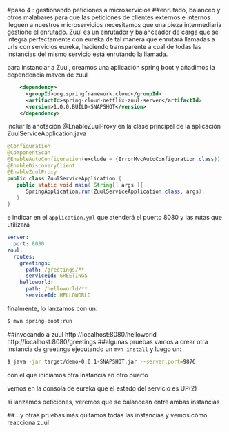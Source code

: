 #paso 4 : gestionando peticiones a microservicios
##enrutado, balanceo y otros malabares
para que las peticiones de clientes externos e internos lleguen a nuestros microservicios necesitamos que una pieza intermediaria gestione el enrutado. [Zuul](https://github.com/Netflix/zuul) es un enrutador y balanceador de carga que se integra perfectamente con eureka de tal manera que enrutará llamadas a urls con servicios eureka, haciendo transparente a cual de todas las instancias del mismo servicio está enrutando la llamada.

para instanciar a Zuul, creamos una aplicación spring boot y añadimos la dependencia maven de zuul
```xml
    <dependency>
      <groupId>org.springframework.cloud</groupId>
      <artifactId>spring-cloud-netflix-zuul-server</artifactId>
      <version>1.0.0.BUILD-SNAPSHOT</version>
    </dependency>
```

incluir la anotación @EnableZuulProxy en la clase principal de la aplicación ZuulServiceApplication.java
```java
@Configuration
@ComponentScan
@EnableAutoConfiguration(exclude = {ErrorMvcAutoConfiguration.class})
@EnableDiscoveryClient
@EnableZuulProxy
public class ZuulServiceApplication {
   public static void main( String[] args ){
      SpringApplication.run(ZuulServiceApplication.class, args);
   }
}
```
e indicar en el ```application.yml``` que atenderá el puerto 8080 y las rutas que utilizará
```yml
server:
  port: 8080
zuul:
  routes:
    greetings:
      path: /greetings/**
      serviceId: GREETINGS
    helloworld:
      path: /helloworld/**
      serviceId: HELLOWORLD
```
finalmente, lo lanzamos con un:
```sh
$ mvn spring-boot:run
```
##invocando a zuul
http://localhost:8080/helloworld
http://localhost:8080/greetings
##algunas pruebas
vamos a crear otra instancia de greetings ejecutando un ```mvn install``` y luego un:
```sh
$ java -jar target/demo-0.0.1-SNAPSHOT.jar --server.port=9876
```
con el que iniciamos otra instancia en otro puerto

vemos en la consola de eureka que el estado del servicio es UP(2)

si lanzamos peticiones, veremos que se balancean entre ambas instancias

##...y otras pruebas más
quitamos todas las instancias y vemos cómo reacciona zuul
